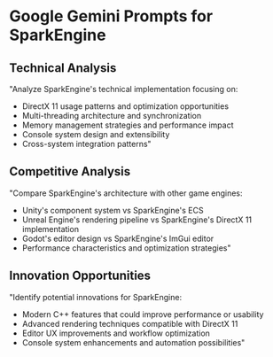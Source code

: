 ﻿# Google Gemini Prompts for SparkEngine

## Technical Analysis
"Analyze SparkEngine's technical implementation focusing on:
- DirectX 11 usage patterns and optimization opportunities
- Multi-threading architecture and synchronization
- Memory management strategies and performance impact
- Console system design and extensibility
- Cross-system integration patterns"

## Competitive Analysis
"Compare SparkEngine's architecture with other game engines:
- Unity's component system vs SparkEngine's ECS
- Unreal Engine's rendering pipeline vs SparkEngine's DirectX 11 implementation
- Godot's editor design vs SparkEngine's ImGui editor
- Performance characteristics and optimization strategies"

## Innovation Opportunities
"Identify potential innovations for SparkEngine:
- Modern C++ features that could improve performance or usability
- Advanced rendering techniques compatible with DirectX 11
- Editor UX improvements and workflow optimization
- Console system enhancements and automation possibilities"
